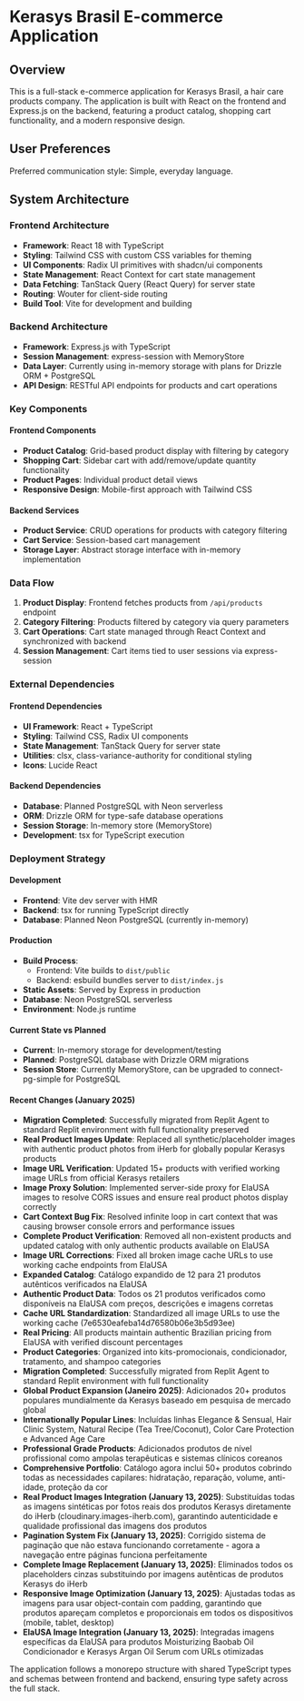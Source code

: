 # Kerasys Brasil E-commerce Application

## Overview

This is a full-stack e-commerce application for Kerasys Brasil, a hair care products company. The application is built with React on the frontend and Express.js on the backend, featuring a product catalog, shopping cart functionality, and a modern responsive design.

## User Preferences

Preferred communication style: Simple, everyday language.

## System Architecture

### Frontend Architecture
- **Framework**: React 18 with TypeScript
- **Styling**: Tailwind CSS with custom CSS variables for theming
- **UI Components**: Radix UI primitives with shadcn/ui components
- **State Management**: React Context for cart state management
- **Data Fetching**: TanStack Query (React Query) for server state
- **Routing**: Wouter for client-side routing
- **Build Tool**: Vite for development and building

### Backend Architecture
- **Framework**: Express.js with TypeScript
- **Session Management**: express-session with MemoryStore
- **Data Layer**: Currently using in-memory storage with plans for Drizzle ORM + PostgreSQL
- **API Design**: RESTful API endpoints for products and cart operations

### Key Components

#### Frontend Components
- **Product Catalog**: Grid-based product display with filtering by category
- **Shopping Cart**: Sidebar cart with add/remove/update quantity functionality
- **Product Pages**: Individual product detail views
- **Responsive Design**: Mobile-first approach with Tailwind CSS

#### Backend Services
- **Product Service**: CRUD operations for products with category filtering
- **Cart Service**: Session-based cart management
- **Storage Layer**: Abstract storage interface with in-memory implementation

### Data Flow

1. **Product Display**: Frontend fetches products from `/api/products` endpoint
2. **Category Filtering**: Products filtered by category via query parameters
3. **Cart Operations**: Cart state managed through React Context and synchronized with backend
4. **Session Management**: Cart items tied to user sessions via express-session

### External Dependencies

#### Frontend Dependencies
- **UI Framework**: React + TypeScript
- **Styling**: Tailwind CSS, Radix UI components
- **State Management**: TanStack Query for server state
- **Utilities**: clsx, class-variance-authority for conditional styling
- **Icons**: Lucide React

#### Backend Dependencies
- **Database**: Planned PostgreSQL with Neon serverless
- **ORM**: Drizzle ORM for type-safe database operations
- **Session Storage**: In-memory store (MemoryStore)
- **Development**: tsx for TypeScript execution

### Deployment Strategy

#### Development
- **Frontend**: Vite dev server with HMR
- **Backend**: tsx for running TypeScript directly
- **Database**: Planned Neon PostgreSQL (currently in-memory)

#### Production
- **Build Process**: 
  - Frontend: Vite builds to `dist/public`
  - Backend: esbuild bundles server to `dist/index.js`
- **Static Assets**: Served by Express in production
- **Database**: Neon PostgreSQL serverless
- **Environment**: Node.js runtime

#### Current State vs Planned
- **Current**: In-memory storage for development/testing
- **Planned**: PostgreSQL database with Drizzle ORM migrations
- **Session Store**: Currently MemoryStore, can be upgraded to connect-pg-simple for PostgreSQL

#### Recent Changes (January 2025)
- **Migration Completed**: Successfully migrated from Replit Agent to standard Replit environment with full functionality preserved
- **Real Product Images Update**: Replaced all synthetic/placeholder images with authentic product photos from iHerb for globally popular Kerasys products
- **Image URL Verification**: Updated 15+ products with verified working image URLs from official Kerasys retailers
- **Image Proxy Solution**: Implemented server-side proxy for ElaUSA images to resolve CORS issues and ensure real product photos display correctly
- **Cart Context Bug Fix**: Resolved infinite loop in cart context that was causing browser console errors and performance issues
- **Complete Product Verification**: Removed all non-existent products and updated catalog with only authentic products available on ElaUSA
- **Image URL Corrections**: Fixed all broken image cache URLs to use working cache endpoints from ElaUSA
- **Expanded Catalog**: Catálogo expandido de 12 para 21 produtos autênticos verificados na ElaUSA
- **Authentic Product Data**: Todos os 21 produtos verificados como disponíveis na ElaUSA com preços, descrições e imagens corretas
- **Cache URL Standardization**: Standardized all image URLs to use the working cache (7e6530eafeba14d76580b06e3b5d93ee)
- **Real Pricing**: All products maintain authentic Brazilian pricing from ElaUSA with verified discount percentages
- **Product Categories**: Organized into kits-promocionais, condicionador, tratamento, and shampoo categories
- **Migration Completed**: Successfully migrated from Replit Agent to standard Replit environment with full functionality
- **Global Product Expansion (Janeiro 2025)**: Adicionados 20+ produtos populares mundialmente da Kerasys baseado em pesquisa de mercado global
- **Internationally Popular Lines**: Incluídas linhas Elegance & Sensual, Hair Clinic System, Natural Recipe (Tea Tree/Coconut), Color Care Protection e Advanced Age Care
- **Professional Grade Products**: Adicionados produtos de nível profissional como ampolas terapêuticas e sistemas clínicos coreanos
- **Comprehensive Portfolio**: Catálogo agora inclui 50+ produtos cobrindo todas as necessidades capilares: hidratação, reparação, volume, anti-idade, proteção da cor
- **Real Product Images Integration (January 13, 2025)**: Substituídas todas as imagens sintéticas por fotos reais dos produtos Kerasys diretamente do iHerb (cloudinary.images-iherb.com), garantindo autenticidade e qualidade profissional das imagens dos produtos
- **Pagination System Fix (January 13, 2025)**: Corrigido sistema de paginação que não estava funcionando corretamente - agora a navegação entre páginas funciona perfeitamente
- **Complete Image Replacement (January 13, 2025)**: Eliminados todos os placeholders cinzas substituindo por imagens autênticas de produtos Kerasys do iHerb
- **Responsive Image Optimization (January 13, 2025)**: Ajustadas todas as imagens para usar object-contain com padding, garantindo que produtos apareçam completos e proporcionais em todos os dispositivos (mobile, tablet, desktop)
- **ElaUSA Image Integration (January 13, 2025)**: Integradas imagens específicas da ElaUSA para produtos Moisturizing Baobab Oil Condicionador e Kerasys Argan Oil Serum com URLs otimizadas

The application follows a monorepo structure with shared TypeScript types and schemas between frontend and backend, ensuring type safety across the full stack.